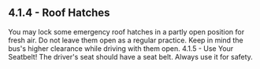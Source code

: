 ## 4.1.4 - Roof Hatches
You may lock some emergency roof hatches in a partly open position for fresh air. Do not leave them open as a regular practice. Keep in mind the bus's higher clearance while driving with them open.
4.1.5 - Use Your Seatbelt!
The driver's seat should have a seat belt. Always use it for safety.